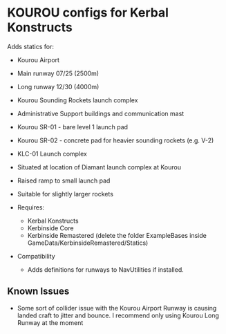 # KOUROU configs for Kerbal Konstructs

Adds statics for:
* Kourou Airport
 * Main runway 07/25 (2500m)
 * Long runway 12/30 (4000m)
* Kourou Sounding Rockets launch complex
 * Administrative Support buildings and communication mast
 * Kourou SR-01 - bare level 1 launch pad
 * Kourou SR-02 - concrete pad for heavier sounding rockets (e.g. V-2)
* KLC-01 Launch complex
 * Situated at location of Diamant launch complex at Kourou
 * Raised ramp to small launch pad
 * Suitable for slightly larger rockets

* Requires:
  * Kerbal Konstructs
  * Kerbinside Core
  * Kerbinside Remastered (delete the folder ExampleBases inside GameData/KerbinsideRemastered/Statics)

* Compatibility
  * Adds definitions for runways to NavUtilities if installed.

## Known Issues

* Some sort of collider issue with the Kourou Airport Runway is causing landed craft to jitter and bounce. I recommend only using Kourou Long Runway at the moment

